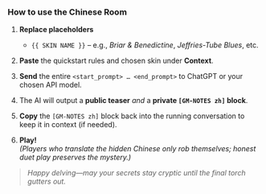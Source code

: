 ### How to use the Chinese Room

1. **Replace placeholders**  
   - `{{ SKIN NAME }}` – e.g., *Briar & Benedictine*, *Jeffries-Tube Blues*, etc.

2. **Paste** the quickstart rules and chosen skin under **Context**.

3. **Send** the entire `<start_prompt> … <end_prompt>` to ChatGPT or your chosen API model.

4. The AI will output a **public teaser** *and* a **private `[GM-NOTES zh]` block**.

5. **Copy** the `[GM-NOTES zh]` block back into the running conversation to keep it in context (if needed).

6. **Play!**  
   *(Players who translate the hidden Chinese only rob themselves; honest duet play preserves the mystery.)*

> *Happy delving—may your secrets stay cryptic until the final torch gutters out.*
